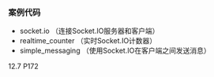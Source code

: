
### 案例代码

- socket.io （连接Socket.IO服务器和客户端）
- realtime_counter （实时Socket.IO计数器）
- simple_messaging （使用Socket.IO在客户端之间发送消息）

12.7 P172